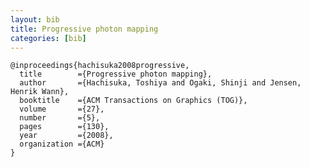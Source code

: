 ```yaml
---
layout: bib
title: Progressive photon mapping
categories: [bib]
---
```


    @inproceedings{hachisuka2008progressive,
      title        ={Progressive photon mapping},
      author       ={Hachisuka, Toshiya and Ogaki, Shinji and Jensen, Henrik Wann},
      booktitle    ={ACM Transactions on Graphics (TOG)},
      volume       ={27},
      number       ={5},
      pages        ={130},
      year         ={2008},
      organization ={ACM}
    }

